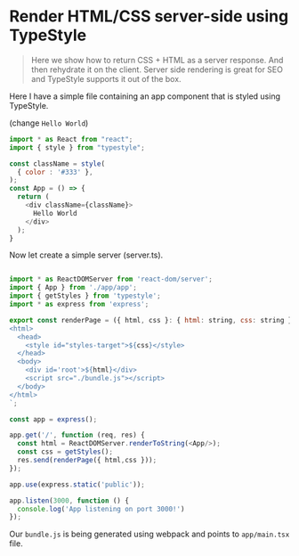 # Render HTML/CSS server-side using TypeStyle 
> Here we show how to return CSS + HTML as a server response. And then rehydrate it on the client. Server side rendering is great for SEO and TypeStyle supports it out of the box.

Here I have a simple file containing an app component that is styled using TypeStyle.

(change `Hello World`)
```js
import * as React from "react";
import { style } from "typestyle";

const className = style(
  { color : '#333' },
);
const App = () => {
  return (
    <div className={className}>
      Hello World
    </div>
  );
}
```

Now let create a simple server (server.ts).

```js

import * as ReactDOMServer from 'react-dom/server';
import { App } from './app/app';
import { getStyles } from 'typestyle';
import * as express from 'express';

export const renderPage = ({ html, css }: { html: string, css: string }) => `
<html>
  <head>
    <style id="styles-target">${css}</style>
  </head>
  <body>
    <div id='root'>${html}</div>
    <script src="./bundle.js"></script>
  </body>
</html>
`;

const app = express();

app.get('/', function (req, res) {
  const html = ReactDOMServer.renderToString(<App/>);
  const css = getStyles();
  res.send(renderPage({ html,css }));
});

app.use(express.static('public'));

app.listen(3000, function () {
  console.log('App listening on port 3000!')
});
```

Our `bundle.js` is being generated using webpack and points to `app/main.tsx` file. 
